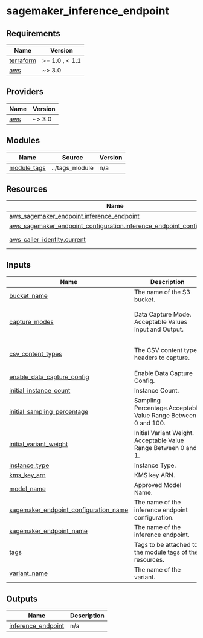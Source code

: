 # sagemaker_inference_endpoint

<!-- BEGINNING OF PRE-COMMIT-TERRAFORM DOCS HOOK -->
## Requirements

| Name | Version |
|------|---------|
| <a name="requirement_terraform"></a> [terraform](#requirement\_terraform) | >= 1.0 , < 1.1 |
| <a name="requirement_aws"></a> [aws](#requirement\_aws) | ~> 3.0 |

## Providers

| Name | Version |
|------|---------|
| <a name="provider_aws"></a> [aws](#provider\_aws) | ~> 3.0 |

## Modules

| Name | Source | Version |
|------|--------|---------|
| <a name="module_module_tags"></a> [module\_tags](#module\_module\_tags) | ../tags_module | n/a |

## Resources

| Name | Type |
|------|------|
| [aws_sagemaker_endpoint.inference_endpoint](https://registry.terraform.io/providers/hashicorp/aws/latest/docs/resources/sagemaker_endpoint) | resource |
| [aws_sagemaker_endpoint_configuration.inference_endpoint_configuration](https://registry.terraform.io/providers/hashicorp/aws/latest/docs/resources/sagemaker_endpoint_configuration) | resource |
| [aws_caller_identity.current](https://registry.terraform.io/providers/hashicorp/aws/latest/docs/data-sources/caller_identity) | data source |

## Inputs

| Name | Description | Type | Default | Required |
|------|-------------|------|---------|:--------:|
| <a name="input_bucket_name"></a> [bucket\_name](#input\_bucket\_name) | The name of the S3 bucket. | `string` | n/a | yes |
| <a name="input_capture_modes"></a> [capture\_modes](#input\_capture\_modes) | Data Capture Mode. Acceptable Values Input and Output. | `list(string)` | <pre>[<br>  "Input",<br>  "Output"<br>]</pre> | no |
| <a name="input_csv_content_types"></a> [csv\_content\_types](#input\_csv\_content\_types) | The CSV content type headers to capture. | `list(string)` | <pre>[<br>  "text/csv"<br>]</pre> | no |
| <a name="input_enable_data_capture_config"></a> [enable\_data\_capture\_config](#input\_enable\_data\_capture\_config) | Enable Data Capture Config. | `bool` | `false` | no |
| <a name="input_initial_instance_count"></a> [initial\_instance\_count](#input\_initial\_instance\_count) | Instance Count. | `number` | `1` | no |
| <a name="input_initial_sampling_percentage"></a> [initial\_sampling\_percentage](#input\_initial\_sampling\_percentage) | Sampling Percentage.Acceptable Value Range Between 0 and 100. | `number` | `30` | no |
| <a name="input_initial_variant_weight"></a> [initial\_variant\_weight](#input\_initial\_variant\_weight) | Initial Variant Weight. Acceptable Value Range Between 0 and 1. | `number` | `1` | no |
| <a name="input_instance_type"></a> [instance\_type](#input\_instance\_type) | Instance Type. | `string` | `"ml.t2.medium"` | no |
| <a name="input_kms_key_arn"></a> [kms\_key\_arn](#input\_kms\_key\_arn) | KMS key ARN. | `string` | n/a | yes |
| <a name="input_model_name"></a> [model\_name](#input\_model\_name) | Approved Model Name. | `string` | n/a | yes |
| <a name="input_sagemaker_endpoint_configuration_name"></a> [sagemaker\_endpoint\_configuration\_name](#input\_sagemaker\_endpoint\_configuration\_name) | The name of the inference endpoint configuration. | `string` | n/a | yes |
| <a name="input_sagemaker_endpoint_name"></a> [sagemaker\_endpoint\_name](#input\_sagemaker\_endpoint\_name) | The name of the inference endpoint. | `string` | n/a | yes |
| <a name="input_tags"></a> [tags](#input\_tags) | Tags to be attached to the module tags of the resources. | `map(string)` | `{}` | no |
| <a name="input_variant_name"></a> [variant\_name](#input\_variant\_name) | The name of the variant. | `string` | `"variant-1"` | no |

## Outputs

| Name | Description |
|------|-------------|
| <a name="output_inference_endpoint"></a> [inference\_endpoint](#output\_inference\_endpoint) | n/a |
<!-- END OF PRE-COMMIT-TERRAFORM DOCS HOOK -->
